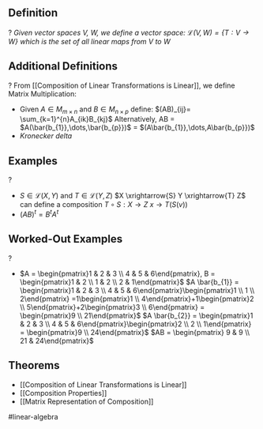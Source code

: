 
## Definition
?
*Given vector spaces V, W, we define a vector space:
$\mathcal{L}(V,W)=\{ T: V \to W \}$* *which is the set of all linear maps from V to W*

## Additional Definitions
?
From [[Composition of Linear Transformations is Linear]], we define Matrix Multiplication:
- Given $A \in M_{m \times n}$ and $B \in M_{n \times p}$ define:
	$(AB)_{ij}= \sum_{k=1}^{n}A_{ik}B_{kj}$
	Alternatively,
	AB = $A(\bar{b_{1}},\dots,\bar{b_{p}})$ = $(A\bar{b_{1}},\dots,A\bar{b_{p}})$
- *Kronecker delta*
## Examples
?
- $S \in \mathcal{L}(X, Y)$ and $T \in \mathcal{L}(Y, Z)$
	$X \xrightarrow{S} Y \xrightarrow{T} Z$ can define a composition
	$T\circ S: X \to Z$
	$x \to T(S(v))$
- $(AB)^t = B^tA^t$

## Worked-Out Examples
?
- $A = \begin{pmatrix}1 & 2 & 3 \\ 4 & 5 & 6\end{pmatrix}, B = \begin{pmatrix}1 & 2 \\ 1 & 2 \\ 2 & 1\end{pmatrix}$
  $A \bar{b_{1}} = \begin{pmatrix}1 & 2 & 3 \\ 4 & 5 & 6\end{pmatrix}\begin{pmatrix}1 \\ 1 \\ 2\end{pmatrix} =1\begin{pmatrix}1 \\ 4\end{pmatrix}+1\begin{pmatrix}2 \\ 5\end{pmatrix}+2\begin{pmatrix}3 \\ 6\end{pmatrix} = \begin{pmatrix}9 \\ 21\end{pmatrix}$
  $A \bar{b_{2}} = \begin{pmatrix}1 & 2 & 3 \\ 4 & 5 & 6\end{pmatrix}\begin{pmatrix}2 \\ 2 \\ 1\end{pmatrix} = \begin{pmatrix}9 \\ 24\end{pmatrix}$
  $AB = \begin{pmatrix} 9 & 9 \\ 21 & 24\end{pmatrix}$
## Theorems
- [[Composition of Linear Transformations is Linear]]
- [[Composition Properties]]
- [[Matrix Representation of Composition]]


#linear-algebra